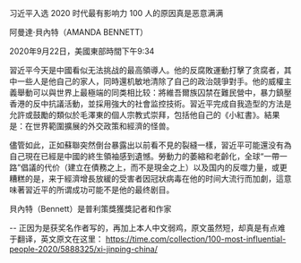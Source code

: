 
习近平入选 2020 时代最有影响力 100 人的原因真是恶意满满

阿曼達·貝內特（AMANDA BENNETT）

2020年9月22日，美國東部時間下午9:34

習近平今天是中國看似无法挑战的最高領導人。他的反腐敗運動打擊了贪腐者，其中一些人是他自己的家人，同時還机敏地清除了自己的政治競爭對手。他的威權主義舉動可以與世界上最極端的同类相比较：將維吾爾族囚禁在難民營中，暴力鎮壓香港的反中抗議活動，並採用強大的社會监控技術。習近平完成自我造型的方法是允許或鼓勵的類似於毛澤東的個人宗教式崇拜，包括他自己的《小紅書》。結果是：在世界範圍擴展的外交政策和經濟的怪兽。

儘管如此，正如蘇聯突然倒台暴露出以前看不見的裂縫一樣，習近平可能還没有為自己現在已經是中國的終生領袖感到遺憾。勞動力的萎縮和老齡化，全球“一帶一路”倡議的代价（建立在債務之上，而不是現金之上）以及国内的反噬力量，或更糟糕的是，来于經濟增長放緩的受害者因冠狀病毒在他的时间大流行而加劇，這意味著習近平的所谓成功可能不是他的最终剧目。

貝內特（Bennett）是普利策獎獲獎記者和作家

-- 正因为是获奖名作者写的，再加上本人中文弱鸡，原文虽然短，却真是有点难于翻译，英文原文在这里：
https://time.com/collection/100-most-influential-people-2020/5888325/xi-jinping-china/

